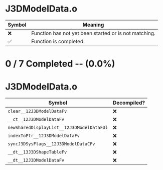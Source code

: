 # J3DModelData.o
| Symbol | Meaning 
| ------------- | ------------- 
| :x: | Function has not yet been started or is not matching. 
| :white_check_mark: | Function is completed. 


# 0 / 7 Completed -- (0.0%)
# J3DModelData.o
| Symbol | Decompiled? |
| ------------- | ------------- |
| `clear__12J3DModelDataFv` | :x: |
| `__ct__12J3DModelDataFv` | :x: |
| `newSharedDisplayList__12J3DModelDataFUl` | :x: |
| `indexToPtr__12J3DModelDataFv` | :x: |
| `syncJ3DSysFlags__12J3DModelDataCFv` | :x: |
| `__dt__13J3DShapeTableFv` | :x: |
| `__dt__12J3DModelDataFv` | :x: |
